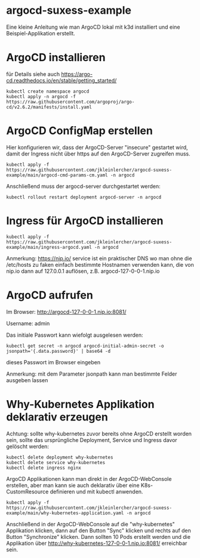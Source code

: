 # argocd-suxess-example

Eine kleine Anleitung wie man ArgoCD lokal mit k3d installiert und eine Beispiel-Applikation erstellt.

# ArgoCD installieren

für Details siehe auch https://argo-cd.readthedocs.io/en/stable/getting_started/

```
kubectl create namespace argocd
kubectl apply -n argocd -f https://raw.githubusercontent.com/argoproj/argo-cd/v2.6.2/manifests/install.yaml
```
# ArgoCD ConfigMap erstellen

Hier konfigurieren wir, dass der ArgoCD-Server "insecure" gestartet wird, damit der Ingress nicht über https auf den ArgoCD-Server zugreifen muss.

```
kubectl apply -f https://raw.githubusercontent.com/jkleinlercher/argocd-suxess-example/main/argocd-cmd-params-cm.yaml -n argocd
```
Anschließend muss der argocd-server durchgestartet werden:
```
kubectl rollout restart deployment argocd-server -n argocd
```
# Ingress für ArgoCD installieren
``` 
kubectl apply -f https://raw.githubusercontent.com/jkleinlercher/argocd-suxess-example/main/ingress-argocd.yaml -n argocd
```

Anmerkung:
https://nip.io/ service ist ein praktischer DNS wo man ohne die /etc/hosts zu faken einfach bestimmte Hostnamen verwenden kann, die von nip.io  dann auf 127.0.0.1 auflösen, z.B. argocd-127-0-0-1.nip.io

# ArgoCD aufrufen

Im Browser: http://argocd-127-0-0-1.nip.io:8081/

Username: admin

Das initiale Passwort kann wiefolgt ausgelesen werden: 

```
kubectl get secret -n argocd argocd-initial-admin-secret -o jsonpath='{.data.password}' | base64 -d
```
dieses Passwort im Browser eingeben

Anmerkung: mit dem Parameter jsonpath kann man bestimmte Felder ausgeben lassen


# Why-Kubernetes Applikation deklarativ erzeugen

Achtung: sollte why-kubernetes zuvor bereits ohne ArgoCD erstellt worden sein, sollte das ursprüngliche Deployment, Service und Ingress davor gelöscht werden:

```
kubectl delete deployment why-kubernetes
kubectl delete service why-kubernetes
kubectl delete ingress nginx
```

ArgoCD Applikationen kann man direkt in der ArgoCD-WebConsole erstellen, aber man kann sie auch deklarativ über eine K8s-CustomResource definieren und mit kubectl anwenden.

```
kubectl apply -f https://raw.githubusercontent.com/jkleinlercher/argocd-suxess-example/main/why-kubernetes-application.yaml -n argocd
```

Anschließend in der ArgoCD-WebConsole auf die "why-kubernetes" Applikation klicken, dann auf den Button "Sync" klicken und rechts auf den Button "Synchronize" klicken.
Dann sollten 10 Pods erstellt werden und die Applikation über http://why-kubernetes-127-0-0-1.nip.io:8081/ erreichbar sein.
